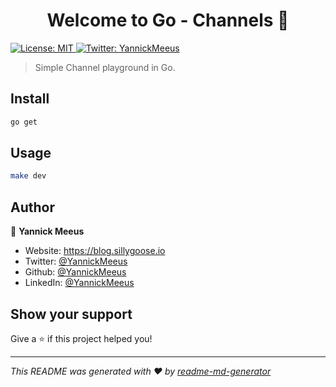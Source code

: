 <h1 align="center">Welcome to Go - Channels 👋</h1>
<p>
  <a href="#" target="_blank">
    <img alt="License: MIT" src="https://img.shields.io/badge/License-MIT-yellow.svg" />
  </a>
  <a href="https://twitter.com/YannickMeeus" target="_blank">
    <img alt="Twitter: YannickMeeus" src="https://img.shields.io/twitter/follow/YannickMeeus.svg?style=social" />
  </a>
</p>

> Simple Channel playground in Go.

## Install

```sh
go get
```

## Usage

```sh
make dev
```

## Author

👤 **Yannick Meeus**

* Website: https://blog.sillygoose.io
* Twitter: [@YannickMeeus](https://twitter.com/YannickMeeus)
* Github: [@YannickMeeus](https://github.com/YannickMeeus)
* LinkedIn: [@YannickMeeus](https://linkedin.com/in/YannickMeeus)

## Show your support

Give a ⭐️ if this project helped you!

***
_This README was generated with ❤️ by [readme-md-generator](https://github.com/kefranabg/readme-md-generator)_